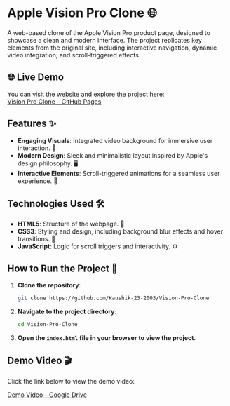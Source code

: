 # **Apple Vision Pro Clone** 🌐

A web-based clone of the Apple Vision Pro product page, designed to showcase a clean and modern interface. The project replicates key elements from the original site, including interactive navigation, dynamic video integration, and scroll-triggered effects.

## 🌐 Live Demo  
You can visit the website and explore the project here:  
[Vision Pro Clone - GitHub Pages](https://kaushik-23-2003.github.io/Vision-Pro-Clone/)

## **Features** ✨

- **Engaging Visuals**: Integrated video background for immersive user interaction. 🎥  
- **Modern Design**: Sleek and minimalistic layout inspired by Apple's design philosophy. 🖥️  
- **Interactive Elements**: Scroll-triggered animations for a seamless user experience. 🔄  

## **Technologies Used** 🛠️

- **HTML5**: Structure of the webpage. 📝  
- **CSS3**: Styling and design, including background blur effects and hover transitions. 🎨  
- **JavaScript**: Logic for scroll triggers and interactivity. ⚙️  

## **How to Run the Project** 🚀

1. **Clone the repository**:
   
   ```bash
   git clone https://github.com/Kaushik-23-2003/Vision-Pro-Clone

3. **Navigate to the project directory**:
   
      ```bash
      cd Vision-Pro-Clone
      
5. **Open the ` index.html ` file in your browser to view the project**.

## **Demo Video** 🎬
Click the link below to view the demo video:  

[Demo Video - Google Drive](https://drive.google.com/file/d/1eHxZtTMdK-5sCTNXoGZ7dfNshnxMpp_h/view?usp=drive_link)  
